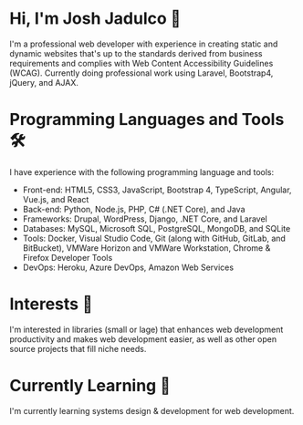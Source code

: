 # Hi, I'm Josh Jadulco 👋

I'm a professional web developer with experience in creating static and dynamic websites that's up to the standards 
derived from business requirements and complies with Web Content Accessibility Guidelines (WCAG). Currently doing professional work
using Laravel, Bootstrap4, jQuery, and AJAX.


# Programming Languages and Tools 🛠️
I have experience with the following programming language and tools:
- Front-end: HTML5, CSS3, JavaScript, Bootstrap 4, TypeScript, Angular, Vue.js, and React 
- Back-end: Python, Node.js, PHP, C# (.NET Core), and Java
- Frameworks: Drupal, WordPress, Django, .NET Core, and Laravel
- Databases: MySQL, Microsoft SQL, PostgreSQL, MongoDB, and SQLite
- Tools: Docker, Visual Studio Code, Git (along with GitHub, GitLab, and BitBucket), VMWare Horizon and VMWare Workstation,
Chrome & Firefox Developer Tools 
- DevOps: Heroku, Azure DevOps, Amazon Web Services

# Interests 👀
I'm interested in libraries (small or lage) that enhances web development productivity and makes web
development easier, as well as other open source projects that fill niche needs.

# Currently Learning 🌱
I'm currently learning systems design & development for web development. 


<!---
jtj9817/jtj9817 is a ✨ special ✨ repository because its `README.md` (this file) appears on your GitHub profile.
You can click the Preview link to take a look at your changes.
--->

